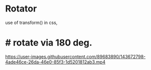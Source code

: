# Rotator
use of transform() in css,
# # rotate via 180 deg.

https://user-images.githubusercontent.com/89683890/143672798-4ade46ce-26da-46e0-85f3-1d5201812ab3.mp4
